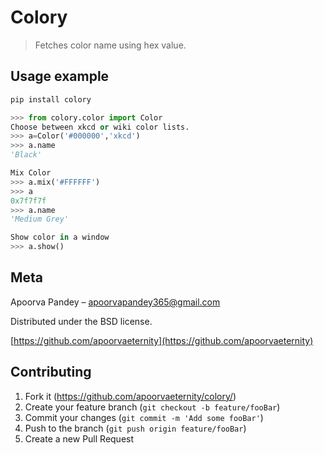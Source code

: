 # Colory
> Fetches color name using hex value.


## Usage example
```bash
pip install colory
```

```python
>>> from colory.color import Color
Choose between xkcd or wiki color lists.
>>> a=Color('#000000','xkcd')
>>> a.name
'Black'

Mix Color
>>> a.mix('#FFFFFF')
>>> a
0x7f7f7f
>>> a.name
'Medium Grey'

Show color in a window
>>> a.show()


```



## Meta

Apoorva Pandey – apoorvapandey365@gmail.com

Distributed under the BSD license.

[https://github.com/apoorvaeternity](https://github.com/apoorvaeternity)

## Contributing

1. Fork it (<https://github.com/apoorvaeternity/colory/>)
2. Create your feature branch (`git checkout -b feature/fooBar`)
3. Commit your changes (`git commit -m 'Add some fooBar'`)
4. Push to the branch (`git push origin feature/fooBar`)
5. Create a new Pull Request

